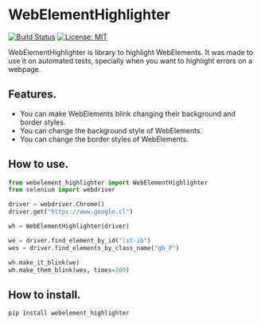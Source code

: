 WebElementHighlighter
=====================
[![Build Status](https://travis-ci.org/rtorres90/webelement_highlighter.svg?branch=master)](https://travis-ci.org/rtorres90/webelement_highlighter)
[![License: MIT](https://img.shields.io/badge/License-MIT-yellow.svg)](https://opensource.org/licenses/MIT)

WebElementHighlighter is library to highlight WebElements. It was made to use it on automated tests, specially when you want to highlight errors on a webpage.

Features.
---------

* You can make WebElements blink changing their background and border styles.
* You can change the background style of WebElements.
* You can change the border styles of WebElements.


How to use.
-----------
```python
from webelement_highlighter import WebElementHighlighter
from selenium import webdriver

driver = webdriver.Chrome()
driver.get("https://www.google.cl")

wh = WebElementHighlighter(driver)

we = driver.find_element_by_id("lst-ib")
wes = driver.find_elements_by_class_name("gb_P")

wh.make_it_blink(we)
wh.make_them_blink(wes, times=200)
```

How to install.
---------------

```
pip install webelement_highlighter
```
